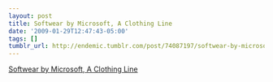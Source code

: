 ```yaml
---
layout: post
title: Softwear by Microsoft, A Clothing Line
date: '2009-01-29T12:47:43-05:00'
tags: []
tumblr_url: http://endemic.tumblr.com/post/74087197/softwear-by-microsoft-a-clothing-line
---
```

[Softwear by Microsoft, A Clothing Line](http://www.microsoft.com/windows/softwearbymicrosoft/)  
